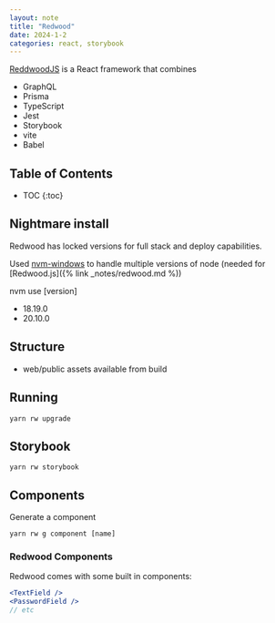 ```yaml
---
layout: note
title: "Redwood"
date: 2024-1-2
categories: react, storybook
---
```


[ReddwoodJS](https://redwoodjs.com/) is a  React framework that combines

- GraphQL
- Prisma
- TypeScript
- Jest
- Storybook
- vite
- Babel

## Table of Contents

- TOC
{:toc}

## Nightmare install

Redwood has locked versions for full stack and deploy capabilities.

Used [nvm-windows](https://github.com/coreybutler/nvm-windows) to handle multiple versions of node (needed for [Redwood.js]({%  link _notes/redwood.md %))

nvm use [version]

- 18.19.0
- 20.10.0

## Structure

- web/public assets available from build

## Running

```shell
yarn rw upgrade
```

## Storybook

```shell
yarn rw storybook
```

## Components

Generate a component

```shell
yarn rw g component [name]
```

### Redwood Components

Redwood comes with some built in components:

```jsx
<TextField />
<PasswordField />
// etc
```
